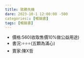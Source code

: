 ```yaml
---
title: 致勝先機
dare: 2023-10-1 12:00:00 -500
categories:: [暢銷書]
tags: [暢銷書]
---
```

- 價格:560(收取售價10%做公益用途)
- 書況:⭐⭐⭐(五顆為滿心)
- 賣家:陳X哲
